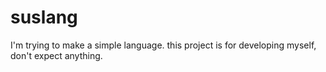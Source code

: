 # suslang
I'm trying to make a simple language. this project is for developing myself, don't expect anything.
